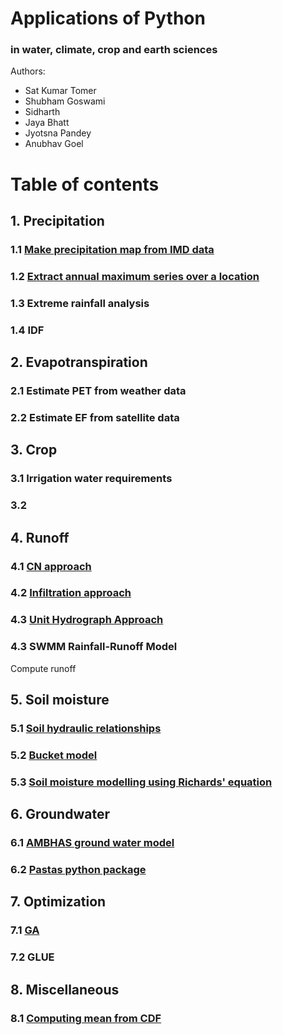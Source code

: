 # Applications of Python 
### in water, climate, crop and earth sciences


Authors:
* Sat Kumar Tomer
* Shubham Goswami
* Sidharth
* Jaya Bhatt
* Jyotsna Pandey
* Anubhav Goel

# Table of contents
## 1. Precipitation
### 1.1 [Make precipitation map from IMD data](https://github.com/tomersk/python-applications/blob/main/01_01.ipynb)
### 1.2 [Extract annual maximum series over a location](https://github.com/tomersk/python-applications/blob/main/01_02.ipynb)
### 1.3 Extreme rainfall analysis
### 1.4 IDF

## 2. Evapotranspiration
### 2.1 Estimate PET from weather data
### 2.2 Estimate EF from satellite data

## 3. Crop
### 3.1 Irrigation water requirements
### 3.2 

## 4. Runoff
### 4.1 [CN approach](https://github.com/tomersk/python-applications/blob/main/04_01.ipynb)
### 4.2 [Infiltration approach](https://github.com/tomersk/python-applications/blob/main/04_02.ipynb)
### 4.3 [Unit Hydrograph Approach](https://github.com/tomersk/python-applications/blob/main/04_03.ipynb)
### 4.3 SWMM Rainfall-Runoff Model

Compute runoff

## 5. Soil moisture
### 5.1 [Soil hydraulic relationships](https://github.com/tomersk/python-applications/blob/main/05_01.ipynb)
### 5.2 [Bucket model](https://github.com/tomersk/python-applications/blob/main/05_02.ipynb)
### 5.3 [Soil moisture modelling using Richards' equation](https://github.com/tomersk/python-applications/blob/main/05_03.ipynb)

## 6. Groundwater
### 6.1 [AMBHAS ground water model](https://github.com/tomersk/python-applications/blob/main/06_01.ipynb)
### 6.2 [Pastas python package](https://github.com/tomersk/python-applications/blob/main/06_02.ipynb)

## 7. Optimization
### 7.1 [GA](https://github.com/tomersk/python-applications/blob/main/Copy_of_GA.ipynb)
### 7.2 GLUE

## 8. Miscellaneous
### 8.1 [Computing mean from CDF](https://github.com/tomersk/python-applications/blob/main/compute_mean.ipynb)
